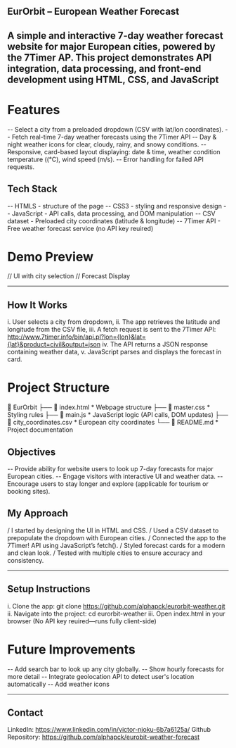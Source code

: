 ## EurOrbit – European Weather Forecast

A simple and interactive 7-day weather forecast website for major European cities, powered by the 7Timer AP. 
This project demonstrates API integration, data processing, and front-end development using HTML, CSS, and JavaScript
-----------

# Features
-- Select a city from a preloaded dropdown (CSV with lat/lon coordinates).
-- Fetch real-time 7-day weather forecasts using the 7Timer API
-- Day & night weather icons for clear, cloudy, rainy, and snowy conditions.
-- Responsive, card-based layout displaying: date & time, weather condition temperature ((°C), wind speed (m/s).
-- Error handling for failed API requests.


## Tech Stack
-- HTMLS - structure of the page
-- CSS3 - styling and responsive design
-- JavaScript - API calls, data processing, and DOM manipulation
-- CSV dataset - Preloaded city coordinates (latitude & longitude)
-- 7Timer API - Free weather forecast service (no API key reuired)

# Demo Preview
// UI with city selection
// Forecast Display

-----------------

## How It Works
i. User selects a city from dropdown,
ii. The app retrieves the latitude and longitude from the CSV file,
iii. A fetch request is sent to the 7Timer API: http://www.7timer.info/bin/api.pl?lon={lon}&lat={lat}&product=civil&output=json
iv. The API returns a JSON response containing weather data,
v. JavaScript parses and displays the forecast in card.

# Project Structure

📁 EurOrbit
 ├── 📄 index.html           * Webpage structure
 ├── 📄 master.css           * Styling rules
 ├── 📄 main.js              * JavaScript logic (API calls, DOM updates)
 ├── 📄 city_coordinates.csv * European city coordinates
 └── 📄 README.md            * Project documentation

 ## Objectives

 -- Provide ability for website users to look up 7-day forecasts for major European cities.
 -- Engage visitors with interactive UI and weather data.
 -- Encourage users to stay longer and explore (applicable for tourism or booking sites).


 ## My Approach

/ I started by designing the UI in HTML and CSS.
/ Used a CSV dataset to prepopulate the dropdown with European cities.
/ Connected the app to the 7Timer! API using JavaScript’s fetch().
/ Styled forecast cards for a modern and clean look.
/ Tested with multiple cities to ensure accuracy and consistency.


-------------------

## Setup Instructions

i. Clone the app: git clone https://github.com/alphapck/eurorbit-weather.git
ii. Navigate into the project: cd eurorbit-weather
iii. Open index.html in your browser (No API key reuired—runs fully client-side)


# Future Improvements

-- Add search bar to look up any city globally.
-- Show hourly forecasts for more detail
-- Integrate geolocation API to detect user's location automatically
-- Add weather icons


-------------------

## Contact
LinkedIn: https://www.linkedin.com/in/victor-njoku-6b7a6125a/
Github Repository: https://github.com/alphapck/eurobit-weather-forecast
